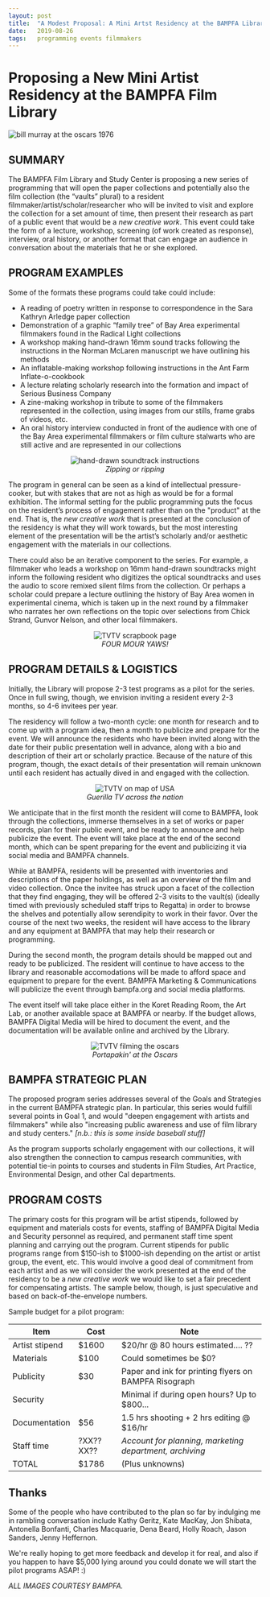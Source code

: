 ```yaml
---
layout: post
title:  "A Modest Proposal: A Mini Artst Residency at the BAMPFA Library"
date:   2019-08-26
tags: 	programming events filmmakers
---
```


# Proposing a New Mini Artist Residency at the BAMPFA Film Library

![bill murray at the oscars 1976](/images/2019-08-26-a-modest-proposal/bfm.png)

## SUMMARY

The BAMPFA Film Library and Study Center is proposing a new series of programming that will open the paper collections and potentially also the film collection (the “vaults” plural) to a resident filmmaker/artist/scholar/researcher who will be invited to visit and explore the collection for a set amount of time, then present their research as part of a public event that would be a *new creative work*. This event could take the form of a lecture, workshop, screening (of work created as response), interview, oral history, or another format that can engage an audience in conversation about the materials that he or she explored. 

## PROGRAM EXAMPLES

Some of the formats these programs could take could include: 

* A reading of poetry written in response to correspondence in the Sara Kathryn Arledge paper collection
* Demonstration of a graphic “family tree” of Bay Area experimental filmmakers found in the Radical Light collections
* A workshop making hand-drawn 16mm sound tracks following the instructions in the Norman McLaren manuscript we have outlining his methods
* An inflatable-making workshop following instructions in the Ant Farm Inflate-o-cookbook
* A lecture relating scholarly research into the formation and impact of Serious Business Company
* A zine-making workshop in tribute to some of the filmmakers represented in the collection, using images from our stills, frame grabs of videos, etc.
* An oral history interview conducted in front of the audience with one of the Bay Area experimental filmmakers or film culture stalwarts who are still active and are represented in our collections 

<p style="text-align:center">
	<img src="/images/2019-08-26-a-modest-proposal/zipping.jpg" alt="hand-drawn soundtrack instructions" style="max-height:400px; "/><br>
	<i>Zipping or ripping</i>
</p>

The program in general can be seen as a kind of intellectual pressure-cooker, but with stakes that are not as high as would be for a formal exhibition. The informal setting for the public programming puts the focus on the resident’s process of engagement rather than on the "product" at the end. That is, the *new creative work* that is presented at the conclusion of the residency is what they will work towards, but the most interesting element of the presentation will be the artist’s scholarly and/or aesthetic engagement with the materials in our collections. 

There could also be an iterative component to the series. For example, a filmmaker who leads a workshop on 16mm hand-drawn soundtracks might inform the following resident who digitizes the optical soundtracks and uses the audio to score remixed silent films from the collection. Or perhaps a scholar could prepare a lecture outlining the history of Bay Area women in experimental cinema, which is taken up in the next round by a filmmaker who narrates her own reflections on the topic over selections from Chick Strand, Gunvor Nelson, and other local filmmakers.

<p style="text-align:center">
	<img src="/images/2019-08-26-a-modest-proposal/scrapbook.jpg" alt="TVTV scrapbook page" style="max-height:400px; "/><br>
	<i>FOUR MOUR YAWS!</i>
</p>

## PROGRAM DETAILS & LOGISTICS
Initially, the Library will propose 2-3 test programs as a pilot for the series. Once in full swing, though, we envision inviting a resident every 2-3 months, so 4-6 invitees per year. 

The residency will follow a two-month cycle: one month for research and to come up with a program idea, then a month to publicize and prepare for the event. We will announce the residents who have been invited along with the date for their public presentation well in advance, along with a bio and description of their art or scholarly practice. Because of the nature of this program, though, the exact details of their presentation will remain unknown until each resident has actually dived in and engaged with the collection. 

<p style="text-align:center">
	<img src="/images/2019-08-26-a-modest-proposal/shrinky.jpg" alt="TVTV on map of USA" style="max-height:400px; "/><br>
	<i>Guerilla TV across the nation</i>
</p>

We anticipate that in the first month the resident will come to BAMPFA, look through the collections, immerse themselves in a set of works or paper records, plan for their public event, and be ready to announce and help publicize the event. The event will take place at the end of the second month, which can be spent preparing for the event and publicizing it via social media and BAMPFA channels.

While at BAMPFA, residents will be presented with inventories and descriptions of the paper holdings, as well as an overview of the film and video collection. Once the invitee has struck upon a facet of the collection that they find engaging, they will be offered 2-3 visits to the vault(s) (ideally timed with previously scheduled staff trips to Regatta) in order to browse the shelves and potentially allow serendipity to work in their favor. Over the course of the next two weeks, the resident will have access to the library and any equipment at BAMPFA that may help their research or programming. 

During the second month, the program details should be mapped out and ready to be publicized. The resident will continue to have access to the library and reasonable accomodations will be made to afford space and equipment to prepare for the event. BAMPFA Marketing & Communications will publicize the event through bampfa.org and social media platforms. 

The event itself will take place either in the Koret Reading Room, the Art Lab, or another available space at BAMPFA or nearby. If the budget allows, BAMPFA Digital Media will be hired to document the event, and the documentation will be available online and archived by the Library. 

<p style="text-align:center">
	<img src="/images/2019-08-26-a-modest-proposal/portapak.png" alt="TVTV filming the oscars" style="max-height:400px; "/><br>
	<i>Portapakin' at the Oscars</i>
</p>

## BAMPFA STRATEGIC PLAN
The proposed program series addresses several of the Goals and Strategies in the current BAMPFA strategic plan. In particular, this series would fulfill several points in Goal 1, and would "deepen engagement with artists and filmmakers" while also "increasing public awareness and use of film library and study centers." *[n.b.: this is some inside baseball stuff]*

As the program supports scholarly engagement with our collections, it will also strengthen the connection to campus research communities, with potential tie-in points to courses and students in Film Studies, Art Practice, Environmental Design, and other Cal departments.

## PROGRAM COSTS
The primary costs for this program will be artist stipends, followed by equipment and materials costs for events, staffing of BAMPFA Digital Media and Security personnel as required, and permanent staff time spent planning and carrying out the program. Current stipends for public programs range from $150-ish to $1000-ish depending on the artist or artist group, the event, etc. This would involve a good deal of commitment from each artist and as we will consider the work presented at the end of the residency to be a *new creative work* we would like to set a fair precedent for compensating artists. The sample below, though, is just speculative and based on back-of-the-envelope numbers.

Sample budget for a pilot program:

|Item|Cost|Note|
|-|-|-|
|Artist stipend|$1600|$20/hr @ 80 hours estimated…. ??|
|Materials|$100|Could sometimes be $0?|
|Publicity|$30|Paper and ink for printing flyers on BAMPFA Risograph|
|Security||Minimal if during open hours? Up to $800...|
|Documentation|$56|1.5 hrs shooting + 2 hrs editing @ $16/hr|
|Staff time|?XX??XX??|*Account for planning, marketing department, archiving*|
|TOTAL|$1786|(Plus unknowns)|

## Thanks

Some of the people who have contributed to the plan so far by indulging me in rambling conversation include Kathy Geritz, Kate MacKay, Jon Shibata, Antonella Bonfanti, Charles Macquarie, Dena Beard, Holly Roach, Jason Sanders, Jenny Heffernon.

We're really hoping to get more feedback and develop it for real, and also if you happen to have $5,000 lying around you could donate we will start the pilot programs ASAP! :)

*ALL IMAGES COURTESY BAMPFA.*
